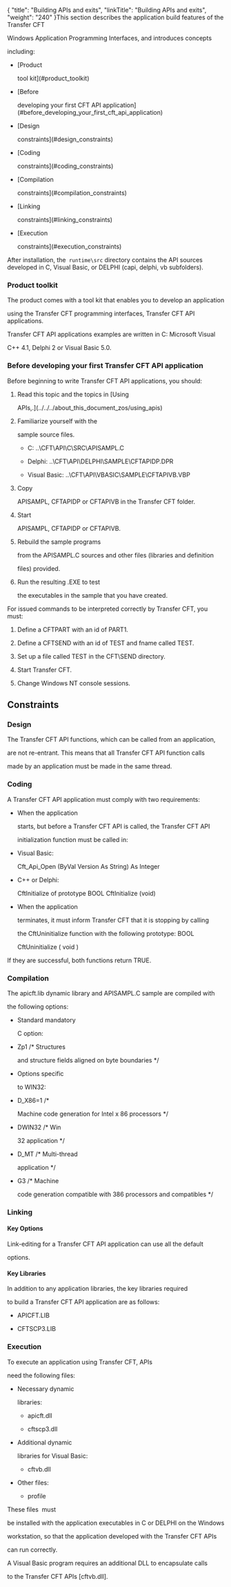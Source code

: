 {
    "title": "Building APIs and exits",
    "linkTitle": "Building APIs and exits",
    "weight": "240"
}This section describes the application build features of the Transfer CFT
Windows Application Programming Interfaces, and introduces concepts
including:

-   [Product
    tool kit](#product_toolkit)
-   [Before
    developing your first CFT API application](#before_developing_your_first_cft_api_application)
-   [Design
    constraints](#design_constraints)
-   [Coding
    constraints](#coding_constraints)
-   [Compilation
    constraints](#compilation_constraints)
-   [Linking
    constraints](#linking_constraints)
-   [Execution
    constraints](#execution_constraints)

After installation, the` runtime\src` directory contains the API sources developed in C, Visual Basic, or DELPHI (capi, delphi, vb subfolders).

### <span id="Product_toolkit"></span>Product toolkit

The product comes with a tool kit that enables you to develop an application
using the Transfer CFT programming interfaces, Transfer CFT API applications.

Transfer CFT API applications examples are written in C: Microsoft Visual
C++ 4.1, Delphi 2 or Visual Basic 5.0.

### <span id="Before_developing_your_first_CFT_API_application"></span>Before developing your first Transfer CFT API application

Before beginning to write Transfer CFT API applications, you should:

1.  Read this topic and the topics in [Using
    APIs,.](../../../about_this_document_zos/using_apis)
2.  Familiarize yourself with the
    sample source files.
    -   C: ..\\CFT\\API\\C\\SRC\\APISAMPL.C 
    -   Delphi: ..\\CFT\\API\\DELPHI\\SAMPLE\\CFTAPIDP.DPR 
    -   Visual Basic: ..\\CFT\\API\\VBASIC\\SAMPLE\\CFTAPIVB.VBP
3.  Copy
    APISAMPL, CFTAPIDP or CFTAPIVB in the Transfer CFT folder.
4.  Start
    APISAMPL, CFTAPIDP or CFTAPIVB.
5.  Rebuild the sample programs
    from the APISAMPL.C sources and other files (libraries and definition
    files) provided.
6.  Run the resulting .EXE to test
    the executables in the sample that you have created.

For issued commands to be interpreted correctly by Transfer CFT, you must:

1.  Define a CFTPART with an id of PART1.
2.  Define a CFTSEND with an id of TEST and fname called TEST.
3.  Set up a file called TEST in the CFT\\SEND directory.
4.  Start Transfer CFT.
5.  Change Windows NT console sessions.

## <span id="Design_constraints"></span>Constraints

### Design

The Transfer CFT API functions, which can be called from an application,
are not re-entrant. This means that all Transfer CFT API function calls
made by an application must be made in the same thread.

### <span id="Coding_constraints"></span>Coding

A Transfer CFT API application must comply with two requirements:

-   When the application
    starts, but before a Transfer CFT API is called, the Transfer CFT API
    initialization function must be called in:
-   Visual Basic:
    Cft\_Api\_Open (ByVal Version As String) As Integer
-   C++ or Delphi:
    CftInitialize of prototype BOOL CftInitialize (void)
-   When the application
    terminates, it must inform Transfer CFT that it is stopping by calling
    the CftUninitialize function with the following prototype: BOOL
    CftUninitialize ( void )

If they are successful, both functions return TRUE.

### <span id="Compilation_constraints"></span>Compilation

The apicft.lib dynamic library and APISAMPL.C sample are compiled with
the following options:

-   Standard mandatory
    C option:
-   Zp1 /\* Structures
    and structure fields aligned on byte boundaries \*/

<!-- -->

-   Options specific
    to WIN32:

<!-- -->

-   D\_X86=1 /\*
    Machine code generation for Intel x 86 processors \*/
-   DWIN32 /\* Win
    32 application \*/
-   D\_MT /\* Multi-thread
    application \*/
-   G3 /\* Machine
    code generation compatible with 386 processors and compatibles \*/

### <span id="Linking_constraints"></span>Linking

#### Key Options

Link-editing for a Transfer CFT API application can use all the default
options.

#### Key Libraries

In addition to any application libraries, the key libraries required
to build a Transfer CFT API application are as follows:

-   APICFT.LIB
-   CFTSCP3.LIB

### <span id="Execution_constraints"></span>Execution

To execute an application using Transfer CFT, APIs
need the following files:

-   Necessary dynamic
    libraries:
    -   apicft.dll
    -   cftscp3.dll
-   Additional dynamic
    libraries for Visual Basic:  
    -   cftvb.dll
-   Other files:
    -   profile

These files  must
be installed with the application executables in C or DELPHI on the Windows
workstation, so that the application developed with the Transfer CFT APIs
can run correctly.

A Visual Basic program requires an additional DLL to encapsulate calls
to the Transfer CFT APIs \[cftvb.dll\].
